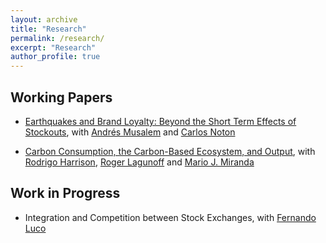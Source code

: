 ```yaml
---
layout: archive
title: "Research"
permalink: /research/
excerpt: "Research"
author_profile: true
---
```


## Working Papers

- [Earthquakes and Brand Loyalty: Beyond the Short Term Effects of Stockouts](https://papers.ssrn.com/sol3/papers.cfm?abstract_id=3325923), with [Andrés Musalem](http://www.dii.uchile.cl/~amusalem/) and [Carlos Noton](http://www.dii.uchile.cl/~cnoton/)

- [Carbon Consumption, the Carbon-Based Ecosystem, and Output](https://papers.ssrn.com/sol3/papers.cfm?abstract_id=3442532), with [Rodrigo Harrison](http://rodrigoharrison.com/), [Roger Lagunoff](https://sites.google.com/a/georgetown.edu/lagunoff/home?authuser=0) and [Mario J. Miranda](http://aede.osu.edu/our-people/mario-javier-miranda)

## Work in Progress

- Integration and Competition between Stock Exchanges, with [Fernando Luco](https://sites.google.com/site/flucoe/)

